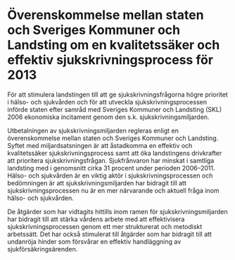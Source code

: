 # Överenskommelse mellan staten och Sveriges Kommuner och Landsting om en kvalitetssäker och effektiv sjukskrivningsprocess för 2013

För att stimulera landstingen till att ge sjukskrivningsfrågorna högre prioritet i hälso- och sjukvården och för att utveckla sjukskrivningsprocessen införde staten efter samråd med Sveriges Kommuner och Landsting (SKL) 2006 ekonomiska incitament genom den s.k. sjukskrivningsmiljarden.

Utbetalningen av sjukskrivningsmiljarden regleras enligt en överenskommelse mellan staten och Sveriges Kommuner och Landsting. Syftet med miljardsatsningen är att åstadkomma en effektiv och kvalitetssäker sjukskrivningsprocess samt att öka landstingens drivkrafter att prioritera sjukskrivningsfrågan. Sjukfrånvaron har minskat i samtliga landsting med i genomsnitt cirka 31 procent under perioden 2006–2011. Hälso- och sjukvården är en viktig aktör i sjukskrivningsprocessen och bedömningen är att sjukskrivningsmiljarden har bidragit till att sjukskrivningsprocessen nu är en mer närvarande och aktuell fråga inom hälso- och sjukvården.

De åtgärder som har vidtagits hittills inom ramen för sjukskrivningsmiljarden har bidragit till att stärka vårdens arbete med att effektivisera sjukskrivningsprocessen genom ett mer strukturerat och metodiskt arbetssätt. Det har också stimulerat till åtgärder som har bidragit till att undanröja hinder som försvårar en effektiv handläggning av sjukförsäkringsärenden.
